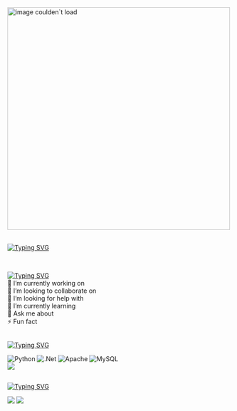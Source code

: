 <!-- Banner -->
<img src="https://raw.githubusercontent.com/Cristian-M0ntes/Imagenes/main/banner-c0dec3r0.png" alt="image coulden`t load" width="500">

<!-- Linea con movimiento 1 -->
<img src="https://c.tenor.com/tP7Xxrv5w5gAAAAC/tenor.gif " height="3"><img src="https://c.tenor.com/tP7Xxrv5w5gAAAAC/tenor.gif " height="3"><img src="https://c.tenor.com/tP7Xxrv5w5gAAAAC/tenor.gif " height="3"><img src="https://c.tenor.com/tP7Xxrv5w5gAAAAC/tenor.gif " height="3"><img src="https://c.tenor.com/tP7Xxrv5w5gAAAAC/tenor.gif " height="3"><img src="https://c.tenor.com/tP7Xxrv5w5gAAAAC/tenor.gif " height="3">

<!-- Mensaje about my self -->
[![Typing SVG](https://readme-typing-svg.demolab.com?font=Fira+Code&pause=1000&random=false&width=435&lines=Welcome+to+my+mind+;This+repo+is+for+store+everything+;About+my+self+)](https://git.io/typing-svg)

<!-- Linea con movimiento 2 -->
<img src="https://c.tenor.com/tP7Xxrv5w5gAAAAC/tenor.gif " height="3"><img src="https://c.tenor.com/tP7Xxrv5w5gAAAAC/tenor.gif " height="3"><img src="https://c.tenor.com/tP7Xxrv5w5gAAAAC/tenor.gif " height="3"><img src="https://c.tenor.com/tP7Xxrv5w5gAAAAC/tenor.gif " height="3"><img src="https://c.tenor.com/tP7Xxrv5w5gAAAAC/tenor.gif " height="3"><img src="https://c.tenor.com/tP7Xxrv5w5gAAAAC/tenor.gif " height="3">

##
<!-- About My Self -->
[![Typing SVG](https://readme-typing-svg.demolab.com?font=Fira+Code&pause=1000&color=5BF7D6&random=false&width=435&lines=%F0%9F%92%AB+About+Me%3A)](https://git.io/typing-svg)<br>
🔭 I’m currently working on<br>👯 I’m looking to collaborate on<br>🤝 I’m looking for help with<br>🌱 I’m currently learning<br>💬 Ask me about<br>⚡ Fun fact

##
<!-- Tech Stack -->
[![Typing SVG](https://readme-typing-svg.demolab.com?font=Fira+Code&pause=1000&color=5BF7D6&random=false&width=435&lines=%F0%9F%92%BB+Tech+Stack%3A)](https://git.io/typing-svg)

<!-- Imagenes de los leguajes de programacion -->
![Python](https://img.shields.io/badge/python-3670A0?style=for-the-badge&logo=python&logoColor=ffdd54) ![.Net](https://img.shields.io/badge/.NET-5C2D91?style=for-the-badge&logo=.net&logoColor=white) ![Apache](https://img.shields.io/badge/apache-%23D42029.svg?style=for-the-badge&logo=apache&logoColor=white) ![MySQL](https://img.shields.io/badge/mysql-4479A1.svg?style=for-the-badge&logo=mysql&logoColor=white)<br>
![](https://github-readme-stats.vercel.app/api/top-langs/?username=Cristian-M0ntes&theme=dark&hide_border=false&include_all_commits=false&count_private=false&layout=compact)

##

<!-- Github Statts -->
[![Typing SVG](https://readme-typing-svg.demolab.com?font=Fira+Code&pause=1000&color=5BF7D6&random=false&width=435&lines=%F0%9F%93%8A+GitHub+Stats%3A)](https://git.io/typing-svg)

![](https://github-readme-stats.vercel.app/api?username=Cristian-M0ntes&theme=dark&hide_border=false&include_all_commits=false&count_private=false)
![](https://github-readme-streak-stats.herokuapp.com/?user=Cristian-M0ntes&theme=dark&hide_border=false)








